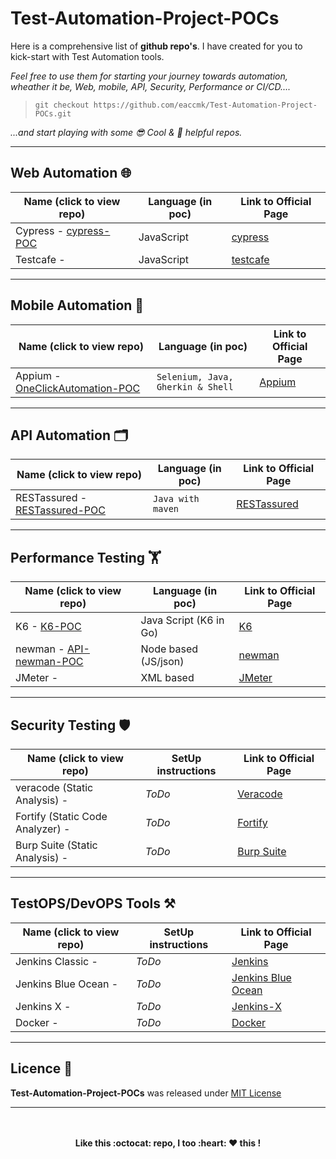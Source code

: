 # Test-Automation-Project-POCs

Here is a comprehensive list of **github repo's**. I have created for you to kick-start with Test Automation tools.
 
 _Feel free to use them for starting your journey towards automation, wheather it be, Web, mobile, API, Security, Performance or CI/CD...._

> `git checkout https://github.com/eaccmk/Test-Automation-Project-POCs.git` 

_...and start playing with some 😎 Cool & 🦮 helpful repos._


---
## Web Automation 🌐


| **Name (click to view repo)**		| **Language (in poc)**	| **Link to Official Page** | 
|---------------------------------------|-----------------------|---------------------------|
|Cypress - [cypress-POC]  				| JavaScript		 	| [cypress]					|
|Testcafe -    							| JavaScript		 	| [testcafe]				|

---

## Mobile Automation 📱

| **Name (click to view repo)**		| **Language (in poc)**	            | **Link to Official Page** | 
|-----------------------------------|-----------------------------------|---------------------------|
|Appium - [OneClickAutomation-POC]	| `Selenium, Java, Gherkin & Shell`	| [Appium]					|

---

## API Automation 🗂️

| **Name (click to view repo)**		| **Language (in poc)**	| **Link to Official Page** | 
|-----------------------------------|-----------------------|---------------------------|
|RESTassured - [RESTassured-POC]  	|  `Java with maven`	| [RESTassured]				|


---

## Performance Testing 🏋️

| **Name (click to view repo)**			| **Language (in poc)**	| **Link to Official Page** | 
|---------------------------------------|-----------------------|---------------------------|
|K6 - [K6-POC]							| Java Script (K6 in Go)| [K6]						|
|newman - [API-newman-POC]   			| Node based (JS/json)	| [newman]					|
|JMeter -  								| XML based 		 	| [JMeter]					|

---

## Security Testing 🛡️

| **Name (click to view repo)**		     		| **SetUp instructions**| **Link to Official Page** | 
|-----------------------------------------------|-----------------------|---------------------------|
| veracode (Static Analysis) - 			       	| _ToDo_				| [Veracode]				|
| Fortify (Static Code Analyzer) - 		     	| _ToDo_				| [Fortify]					|
| Burp Suite (Static Analysis) - 		     	| _ToDo_				| [Burp Suite]				|


---

## TestOPS/DevOPS Tools ⚒️

| **Name (click to view repo)**			| **SetUp instructions**	| **Link to Official Page** | 
|---------------------------------------|---------------------------|---------------------------|
|Jenkins Classic -   					| _ToDo_ 		 			| [Jenkins] 				|
|Jenkins Blue Ocean -  					| _ToDo_ 		 			| [Jenkins Blue Ocean] 		|
|Jenkins X - 							| _ToDo_ 		 			| [Jenkins-X] 				|
|Docker - 		  						| _ToDo_ 		 			| [Docker] 					|

---

## Licence 🔰

**Test-Automation-Project-POCs** was released under [MIT License](LICENSE)

---

<p align="center">
	<br>
	<br>
  		<b>Like this :octocat: repo, I too :heart: ❤️ this !</b>
  	<br>
  	<br>
</p>




[//]: # (These are reference links used in the body of this note and get stripped out when the markdown processor does its job. There is no need to format nicely because it shouldn't be seen. Thanks SO - http://stackoverflow.com/questions/4823468/store-comments-in-markdown-syntax)

[//]: <> ( ALL Other/ relative GitHub repo links are here)
   [OneClickAutomation-POC]: <https://github.com/eaccmk/OneClickAutomation>
   [RESTassured-POC]: <https://github.com/eaccmk/RESTassured-POC>
   [API-newman-POC]: <https://github.com/eaccmk/API-newman-POC>
   [K6-POC]: <https://github.com/eaccmk/K6-POC>
   [cypress-POC]: <https://github.com/eaccmk/cypress-POC>


[//]: <> ( ALL official links are here)
   
[//]: <> (Web)
   [cypress]: <https://www.cypress.io/>
   [testcafe]: <https://devexpress.github.io/testcafe/>

[//]: <> (Mobile)
   [Appium]: <http://appium.io/>

[//]: <> (API)
   [RESTassured]: <https://github.com/rest-assured/rest-assured/wiki>
   [Postman]: <https://learning.postman.com/docs/postman/launching-postman/introduction/>

[//]: <> (Performance)
   [K6]: <https://k6.io/>
   [newman]: <https://github.com/postmanlabs/newman>
   [JMeter]: <https://jmeter.apache.org/>

[//]: <> (Security)
   [Fortify]: <https://www.microfocus.com/en-us/products/static-code-analysis-sast/overview>
   [Veracode]: <https://www.veracode.com/products/binary-static-analysis-sast>
   [Burp Suite]: https://portswigger.net/burp/vulnerability-scanner>

[//]: <> (DevOPS)
   [Jenkins]: <https://jenkins.io/>
   [Jenkins Blue Ocean]: <https://jenkins.io/projects/blueocean/>
   [Jenkins-X]: <https://jenkins-x.io/>
   [Docker]: <https://www.docker.com/>


[//]: <> (Other- ToDo)
   [GitOps]: <https://www.cloudbees.com/gitops/what-is-gitops>
   [Kubernetes (K8s)]: <https://kubernetes.io/>
   [README-gitLab]: <https://about.gitlab.com/handbook/engineering/ux/technical-writing/markdown-guide/>


[//]: <> ( ```diff - text in red + text in green ! text in orange # text in gray```)

[//]: <> ( remove \ from below)
[//]: <> (- ![#f03c15]\(https://placehold.it/15/f03c15/000000?text=+\) `#f03c15`)
